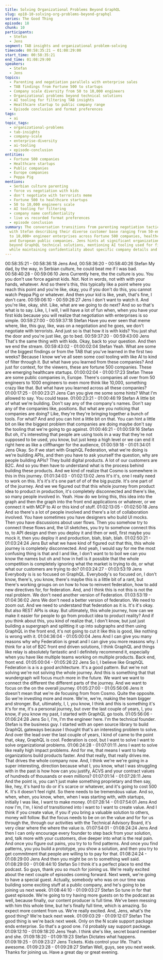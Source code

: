 ```yaml
---
title: Solving Organizational Problems Beyond GraphQL
slug: ep18-10-solving-org-problems-beyond-graphql
series: The Good Thing
episode: 18
chunk: 10
participants:
  - Stefan
  - Jens
segment: TAB insights and organizational problem-solving
timecode: 00:58:35:21 – 01:08:29:00
start_time: 00:58:35:21
end_time: 01:08:29:00
speakers:
  - Stefan
  - Jens
topics:
  - Parenting and negotiation parallels with enterprise sales
  - TAB findings from Fortune 500 to startups
  - Company scale diversity from 50 to 10,000 engineers
  - Organizational problems beyond technical solutions
  - AI tooling for filtering TAB insights
  - Healthcare startup to public company range
  - Episode conclusion and format preferences
tags:
  - ai
topic_tags:
  - organizational-problems
  - tab-insights
  - company-scale
  - enterprise-diversity
  - ai-tooling
  - episode-conclusion
entities:
  - Fortune 500 companies
  - Healthcare startups
  - Public companies
  - Europe companies
  - Peppa Pig
mentions:
  - Serbian culture parenting
  - force vs negotiation with kids
  - don't negotiate with terrorists meme
  - Fortune 500 to healthcare startups
  - 50 to 10,000 engineers scale
  - AI tooling for filtering
  - company name confidentiality
  - live vs recorded format preferences
  - episode conclusion
summary: The conversation transitions from parenting negotiation tactics to TAB insights,
  with Stefan describing their diverse customer base ranging from 50-engineer startups
  to 10,000+ engineer enterprises across Fortune 500 companies, healthcare startups,
  and European public companies. Jens hints at significant organizational findings
  beyond GraphQL technical solutions, mentioning AI tooling used for filtering insights
  while maintaining confidentiality about specific company details and discoveries.
---
```


00:58:35:21 - 00:58:36:18
Jens
And,
00:58:36:20 - 00:58:40:26
Stefan
My dad, by the way, in Serbian culture, he could beat me if I was bad.
00:58:40:28 - 00:59:06:10
Jens
Currently here, the the culture is you. You you don't use force against kids. Not. Not in words,
not with with your hands, whatever. And so there's this, this typically like a point where you
reach this point and you're like, okay, you if you don't do this, you cannot watch Peppa Pig or
whatever. And then your kid is like, yeah, that's fine, I don't care.
00:59:06:10 - 00:59:26:27
Jens
I don't want to watch it. And you're like, okay, shit. Like, what are we going to do next? And so
so that's what is to say. Like, I, I will, I will have a lot of fun when, when you have your first kids
because you will realize that negotiation with enterprises is so simple.
00:59:27:00 - 00:59:37:18
Stefan
Have you ever seen that meme where, like, this guy, like, was on a negotiation and he goes, we
don't negotiate with terrorists. And just so is that how it is with kids? You just shut the door and
you're just like, go to bed.
00:59:37:20 - 00:59:43:00
Jens
That's the same thing with with kids. Okay, back to your question. And then we end the stream.
00:59:43:02 - 01:00:02:04
Stefan
Yeah. What are some of the biggest findings or from the TAB that you've learned in the first two
weeks? Because I know we've all seen some cool tooling with like AI to kind of filter through it.
But what have you learned from these companies? And just for context, for the viewers, these
are fortune 500 companies. These are emerging healthcare startups.
01:00:02:04 - 01:00:17:23
Stefan
These are some public companies in, Europe. There's companies all over from 50 engineers to
1000 engineers to even more think like 10,000, something crazy like that. But what have you
learned across all these companies?
01:00:17:25 - 01:00:23:21
Jens
Can you give me some some hints? What I'm allowed to say. You could tease.
01:00:23:21 - 01:00:46:19
Stefan
A little bit of what we're building. Don't say any of the company's names. Don't say any of the
companies like, positions. But what are you noticing that companies are doing? Like, they're
they're bringing together a bunch of tools. For what? And and you can hint a little bit on that. You
can hint a little bit on like the biggest problem that companies are doing maybe don't say the
tooling that we're going to go against.
01:00:46:21 - 01:00:59:16
Stefan
But oh, it's interesting that people are using tools in a way that they're not supposed to be used,
you know, but just keep a high level or we can end it right here as like a cliffhanger for the
audience,
01:00:59:18 - 01:01:34:01
Jens
Okay. So if we start with GraphQL Federation, what we're doing is we're building APIs, and then
you have to ask yourself the question, why are people building APIs? They build digital
products. A lot of our customers are B2C. And so you then have to understand what is the
process behind building these products. And we kind of realize that Cosmo is somewhere in this
in this journey.
01:01:34:03 - 01:02:13:02
Jens
It's it's, one I really need to work on this. It's it's it's one part of of of the big puzzle. It's one part
of of the journey. And we we figured out that this whole journey from product idea to product in
production, it's completely disconnected and there's like, so many people involved in. Yeah.
How do we bring this, this idea into the graph and then the graph into the front end applications
or whatever, or we connect it with MCP to AI or this kind of stuff.
01:02:13:05 - 01:02:50:18
Jens
And so there's a lot of people involved and there's a lot of collaboration involved. You have
sometimes you have designers who build UI mocks. Then you have discussions about user
flows. Then you somehow try to connect these flows and, the UI sketches, you try to somehow
connect this to, to API design and then you deploy it and then or well, first maybe you mock it,
then you deploy it and production, blah, blah, blah.
01:02:50:21 - 01:03:24:24
Jens
But what we have kind of figured out that this, this whole journey is completely disconnected.
And yeah, I would say for me the most confusing thing is that and I and like, I don't want to to
boil we can you know the names but oh and how in hell is it possible that the whole competition
is completely ignoring what the market is trying to do, or what what our customers are trying to
do?
01:03:24:27 - 01:03:53:19
Jens
Everybody is is so focused on GraphQL. Everybody's so focused on, I don't know, there's, you
know, there's maybe this is a little bit of a rant, but there's working groups on on how to how to
reinvent federation, how to add new directives for, for federation. And, and I think this is not this
is not the real problem. We don't need another version of Federation.
01:03:53:19 - 01:04:36:02
Jens
We don't need a better version of federation. We need to zoom out. And we need to understand
that federation as it is. It's it's okay. But also REST APIs is okay. But ultimately, this whole
journey, how can we make it easier for people to go from product idea to product reality? And if
you think about this, you kind of realize that, I don't know, but just just building a supergraph and
splitting it up into subgraphs and then using GraphQL in the front end, it's not going to cut it like
this is good, like nothing is wrong with it.
01:04:36:04 - 01:05:00:04
Jens
And I can give you many reasons why why Federation is great and I can give you more reasons
why. I think for a lot of B2C front end driven solutions, I think GraphQL and things like relay is
absolutely fantastic and I definitely recommend it, especially when you have like multiple teams
working on multiple products. Back end, front end.
01:05:00:04 - 01:05:26:22
Jens
So I, I believe like GraphQL Federation is a is a good architecture. It's a good pattern. But we're
not solving we're not solving the whole journey. And this is something that that wundergraph will
focus much more in the future. We want we want to connect the different the different parts of
the journey. And we want to focus on the on the overall journey.
01:05:27:00 - 01:05:56:06
Jens
It doesn't mean that we're de focusing from from Cosmo. Quite the opposite. So we're investing
more and more. We're, we're, making the team bigger and stronger. But, ultimately, I, I, you
know, I think and this is something it's it's for me, it's a personal journey, but over the last couple
of years, I, you know, if you know my past, I started with GraphQL go tools.
01:05:56:06 - 01:06:24:28
Jens
So I, I'm, I'm the engineer here. I'm the technical founder. Stefan is the business guy. I started
with an open source library to build GraphQL gateways because I thought that's an interesting
problem to solve. And over the lead over the last couple of years, I kind of came to the point
that, okay, GraphQL is cool. Federation is cool, but I want to solve I want to solve organizational
problems.
01:06:24:28 - 01:07:01:11
Jens
I want to solve like really high impact problems. And for me, that means I want to help
organizations build products faster. And that really, that really drives me. That drives the whole
company now. And, I think we're we're going in a super interesting, direction because what I,
you know, what I was struggling with in the past is how how can you justify, ACVS and your
contract values of hundreds of thousands or even millions?
01:07:01:14 - 01:07:28:11
Jens
And the point is, you can't just make something proprietary and then say, like, hey, it's hard to do
or it's scarce or whatever, and it's going to cost 500 K. It's it doesn't feel right. So there needs to
be tremendous value. And so, when, when, you know, when, when I was starting with, with
startups, initially I was like, I want to make money.
01:07:28:14 - 01:07:54:01
Jens
And now I'm, I'm, I kind of transitioned into I want to I want to create value. And I think if you
create value, if you if you bring a valuable solution to others, money will follow. But the focus
needs to be on on the value and for for us through the, through our activities with the Technical
Advisory Board, it's very clear where the where the value is.
01:07:54:01 - 01:08:24:24
Jens
And then I can only encourage every founder to step back from your solution, and, talk more
with your customers, dive deeper into what is the real pain. And once you figure out pains, you
try to to find patterns. And once you find patterns, you you build a prototype, you show a
solution, and then you try to get commitment that people are willing to to pay for that.
01:08:24:24 - 01:08:29:00
Jens
And then you might be on to something well said.
01:08:29:00 - 01:08:44:10
Stefan
So I think it's a perfect place to end the podcast. So guys, thank you so much for joining us.
We're really excited about the next couple of episodes coming forward. Next week, we're going
to have a special guest. Actually, somebody who was on our time was building some exciting
stuff at a public company, and he's going to be joining us next week.
01:08:44:10 - 01:09:03:27
Stefan
So tune in for that guest episode. We're going to try having more guests on to the podcast as
well, because finally, our content producer is full time. We've been messing with him this whole
time, but he's finally full time, which is amazing. So expect more content from us. We're really
excited. And, Jens, what's the good thing? We're back next week.
01:09:03:29 - 01:09:12:07
Stefan
The good thing is we're back next week. Only on the N scale support package ends enterprise.
So that's a good one. I'd probably say support package.
01:09:12:10 - 01:09:18:20
Jens
Yeah. I think she's like, secret board member and she.
01:09:18:20 - 01:09:19:23
Stefan
Dictates what happens.
01:09:19:25 - 01:09:23:27
Jens
Tickets. Kids control your life. That's awesome.
01:09:23:28 - 01:09:28:27
Stefan
Well, guys, see you next week. Thanks for joining us. Have a great day or great evening.